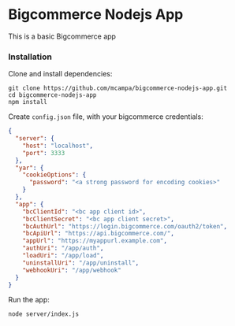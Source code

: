 # Bigcommerce Nodejs App

This is a basic Bigcommerce app

### Installation

Clone and install dependencies:
```
git clone https://github.com/mcampa/bigcommerce-nodejs-app.git
cd bigcommerce-nodejs-app
npm install
```

Create `config.json` file, with your bigcommerce credentials:
```json
{
  "server": {
    "host": "localhost",
    "port": 3333
  },
  "yar": {
    "cookieOptions": {
      "password": "<a strong password for encoding cookies>"
    }
  },
  "app": {
    "bcClientId": "<bc app client id>",
    "bcClientSecret": "<bc app client secret>",
    "bcAuthUrl": "https://login.bigcommerce.com/oauth2/token",
    "bcApiUrl": "https://api.bigcommerce.com/",
    "appUrl": "https://myappurl.example.com",
    "authUri": "/app/auth",
    "loadUri": "/app/load",
    "uninstallUri": "/app/uninstall",
    "webhookUri": "/app/webhook"
  }
}

```

Run the app:
```
node server/index.js
```
